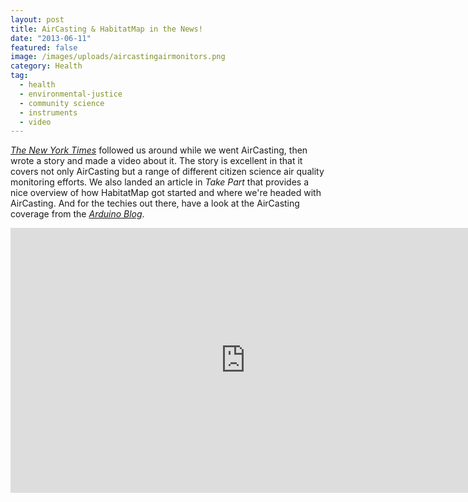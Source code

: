 ```yaml
---
layout: post
title: AirCasting & HabitatMap in the News!
date: "2013-06-11"
featured: false
image: /images/uploads/aircastingairmonitors.png
category: Health
tag:
  - health
  - environmental-justice
  - community science
  - instruments
  - video
---
```


<p><a href="http://well.blogs.nytimes.com/2013/06/03/microsampling-air-pollution/" target="_blank"><em>The New York Times</em></a> followed us around while we went AirCasting, then wrote a story and made a video about it. The story is excellent in that it covers not only AirCasting but a range of different citizen science air quality monitoring efforts. We also landed an article in <em>Take Part</em> that provides a nice overview of how HabitatMap got started and where we're headed with AirCasting. And for the techies out there, have a look at the AirCasting coverage from the <a href="http://blog.arduino.cc/2013/05/09/diy-air-quality-sensing-from-habitatmap-and-sonoma-tech/" target="_blank"><em>Arduino Blog</em></a>.</p>

<iframe title="New York Times Video - Embed Player" width="752" height="424" frameborder="0" scrolling="no" allowfullscreen="true" marginheight="0" marginwidth="0" id="nyt_video_player" src="https://www.nytimes.com/video/players/offsite/index.html?videoId=100000002260519"></iframe>
